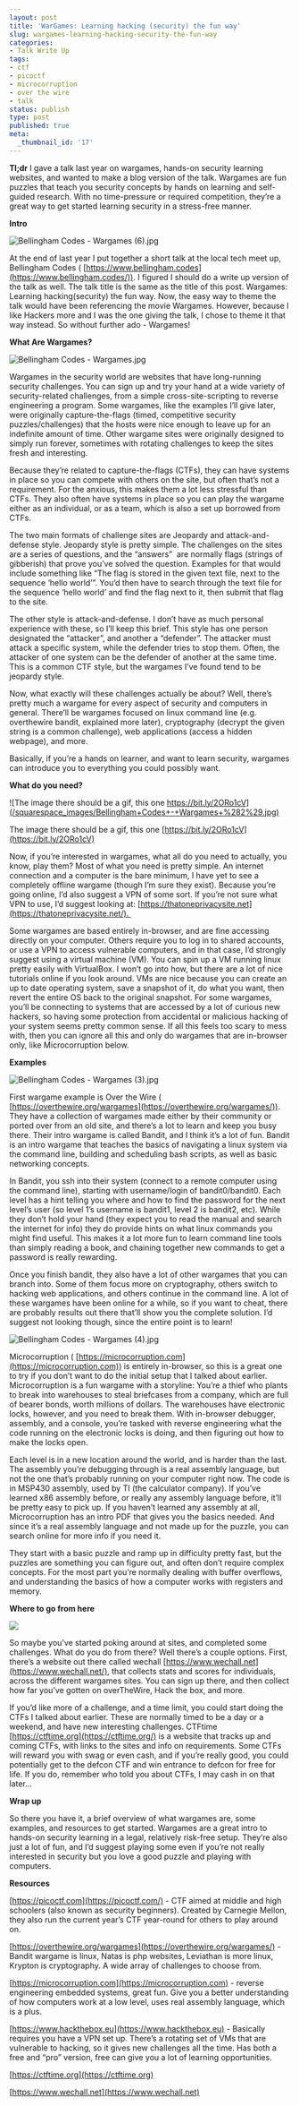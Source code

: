 ```yaml
---
layout: post
title: 'WarGames: Learning hacking (security) the fun way'
slug: wargames-learning-hacking-security-the-fun-way
categories:
- Talk Write Up
tags:
- ctf
- picoctf
- microcorruption
- over the wire
- talk
status: publish
type: post
published: true
meta:
  _thumbnail_id: '17'
---
```


**Tl;dr**
I gave a talk last year on wargames, hands-on security learning websites, and wanted to make a blog version of the talk. Wargames are fun puzzles that teach you security concepts by hands on learning and self-guided research. With no time-pressure or required competition, they’re a great way to get started learning security in a stress-free manner.

**Intro**








  

    
  
    
![Bellingham Codes - Wargames (6).jpg](/squarespace_images/Bellingham+Codes+-+Wargames+%286%29.jpg)

  


  



At the end of last year I put together a short talk at the local tech meet up, Bellingham Codes (
[https://www.bellingham.codes](https://www.bellingham.codes/)). I figured I should do a write up version of the talk as well. The talk title is the same as the title of this post. Wargames: Learning hacking(security) the fun way. Now, the easy way to theme the talk would have been referencing the movie Wargames. However, because I like Hackers more and I was the one giving the talk, I chose to theme it that way instead. So without further ado - Wargames!

**What Are Wargames?**








  

    
  
    

![Bellingham Codes - Wargames.jpg](/squarespace_images/Bellingham+Codes+-+Wargames.jpg)
  


  



Wargames in the security world are websites that have long-running security challenges. You can sign up and try your hand at a wide variety of security-related challenges, from a simple cross-site-scripting to reverse engineering a program. Some wargames, like the examples I’ll give later, were originally capture-the-flags (timed, competitive security puzzles/challenges) that the hosts were nice enough to leave up for an indefinite amount of time. Other wargame sites were originally designed to simply run forever, sometimes with rotating challenges to keep the sites fresh and interesting. 

Because they’re related to capture-the-flags (CTFs), they can have systems in place so you can compete with others on the site, but often that’s not a requirement. For the anxious, this makes them a lot less stressful than CTFs. They also often have systems in place so you can play the wargame either as an individual, or as a team, which is also a set up borrowed from CTFs.

The two main formats of challenge sites are Jeopardy and attack-and-defense style. Jeopardy style is pretty simple. The challenges on the sites are a series of questions, and the “answers”  are normally flags (strings of gibberish) that prove you’ve solved the question. Examples for that would include something like “The flag is stored in the given text file, next to the sequence ‘hello world’”. You’d then have to search through the text file for the sequence ‘hello world’ and find the flag next to it, then submit that flag to the site. 

The other style is attack-and-defense. I don’t have as much personal experience with these, so I’ll keep this brief. This style has one person designated the “attacker”, and another a “defender”. The attacker must attack a specific system, while the defender tries to stop them. Often, the attacker of one system can be the defender of another at the same time. This is a common CTF style, but the wargames I’ve found tend to be jeopardy style.

Now, what exactly will these challenges actually be about? Well, there’s pretty much a wargame for every aspect of security and computers in general. There’ll be wargames focused on linux command line (e.g. overthewire bandit, explained more later), cryptography (decrypt the given string is a common challenge), web applications (access a hidden webpage), and more.

Basically, if you’re a hands on learner, and want to learn security, wargames can introduce you to everything you could possibly want.

**What do you need?**








  

    
  
    

![The image there should be a gif, this one  https://bit.ly/2ORo1cV](/squarespace_images/Bellingham+Codes+-+Wargames+%282%29.jpg)
        
          
        

        
          
          
The image there should be a gif, this one 
[https://bit.ly/2ORo1cV](https://bit.ly/2ORo1cV)
  


  



Now, if you’re interested in wargames, what all do you need to actually, you know, play them? Most of what you need is pretty simple. An internet connection and a computer is the bare minimum, I have yet to see a completely offline wargame (though I’m sure they exist). Because you’re going online, I’d also suggest a VPN of some sort. If you’re not sure what VPN to use, I’d suggest looking at: 
[https://thatoneprivacysite.net](https://thatoneprivacysite.net/). 

Some wargames are based entirely in-browser, and are fine accessing directly on your computer. Others require you to log in to shared accounts, or use a VPN to access vulnerable computers, and in that case, I’d strongly suggest using a virtual machine (VM). You can spin up a VM running linux pretty easily with VirtualBox. I won’t go into how, but there are a lot of nice tutorials online if you look around. VMs are nice because you can create an up to date operating system, save a snapshot of it, do what you want, then revert the entire OS back to the original snapshot. For some wargames, you’ll be connecting to systems that are accessed by a lot of curious new hackers, so having some protection from accidental or malicious hacking of your system seems pretty common sense. If all this feels too scary to mess with, then you can ignore all this and only do wargames that are in-browser only, like Microcorruption below.

**Examples**








  

    
  
    
![Bellingham Codes - Wargames (3).jpg](/squarespace_images/Bellingham+Codes+-+Wargames+%283%29.jpg)

  


  



First wargame example is Over the Wire (
[https://overthewire.org/wargames](https://overthewire.org/wargames/)). They have a collection of wargames made either by their community or ported over from an old site, and there’s a lot to learn and keep you busy there. Their intro wargame is called Bandit, and I think it’s a lot of fun. Bandit is an intro wargame that teaches the basics of navigating a linux system via the command line, building and scheduling bash scripts, as well as basic networking concepts. 

In Bandit, you ssh into their system (connect to a remote computer using the command line), starting with username/login of bandit0/bandit0. Each level has a hint telling you where and how to find the password for the next level’s user (so level 1’s username is bandit1, level 2 is bandit2, etc). While they don’t hold your hand (they expect you to read the manual and search the internet for info) they do provide hints on what linux commands you might find useful. This makes it a lot more fun to learn command line tools than simply reading a book, and chaining together new commands to get a password is really rewarding. 

Once you finish bandit, they also have a lot of other wargames that you can branch into. Some of them focus more on cryptography, others switch to hacking web applications, and others continue in the command line. A lot of these wargames have been online for a while, so if you want to cheat, there are probably results out there that’ll show you the complete solution. I’d suggest not looking though, since the entire point is to learn!



![Bellingham Codes - Wargames (4).jpg](/squarespace_images/Bellingham+Codes+-+Wargames+%284%29.jpg)
  


  



Microcorruption (
[https://microcorruption.com](https://microcorruption.com)) is entirely in-browser, so this is a great one to try if you don’t want to do the initial setup that I talked about earlier. Microcorruption is a fun wargame with a storyline: You’re a thief who plants to break into warehouses to steal briefcases from a company, which are full of bearer bonds, worth millions of dollars. The warehouses have electronic locks, however, and you need to break them. With in-browser debugger, assembly, and a console, you’re tasked with reverse engineering what the code running on the electronic locks is doing, and then figuring out how to make the locks open.

Each level is in a new location around the world, and is harder than the last. The assembly you’re debugging through is a real assembly language, but not the one that’s probably running on your computer right now. The code is in MSP430 assembly, used by TI (the calculator company). If you’ve learned x86 assembly before, or really any assembly language before, it’ll be pretty easy to pick up. If you haven’t learned any assembly at all, Microcorruption has an intro PDF that gives you the basics needed. And since it’s a real assembly language and not made up for the puzzle, you can search online for more info if you need it.

They start with a basic puzzle and ramp up in difficulty pretty fast, but the puzzles are something you can figure out, and often don’t require complex concepts. For the most part you’re normally dealing with buffer overflows, and understanding the basics of how a computer works with registers and memory.

**Where to go from here**








  

    
  
    

![](/squarespace_images/image-asset.jpeg)
  

So maybe you’ve started poking around at sites, and completed some challenges. What do you do from there? Well there’s a couple options. First, there’s a website out there called wechall 
[https://www.wechall.net](https://www.wechall.net/), that collects stats and scores for individuals, across the different wargames sites. You can sign up there, and then collect how far you’ve gotten on overTheWire, Hack the box, and more.

If you’d like more of a challenge, and a time limit, you could start doing the CTFs I talked about earlier. These are normally timed to be a day or a weekend, and have new interesting challenges. CTFtime 
[https://ctftime.org](https://ctftime.org/) is a website that tracks up and coming CTFs, with links to the sites and info on requirements. Some CTFs will reward you with swag or even cash, and if you’re really good, you could potentially get to the defcon CTF and win entrance to defcon for free for life. If you do, remember who told you about CTFs, I may cash in on that later…

**Wrap up**

So there you have it, a brief overview of what wargames are, some examples, and resources to get started. Wargames are a great intro to hands-on security learning in a legal, relatively risk-free setup. They’re also just a lot of fun, and I’d suggest playing some even if you’re not really interested in security but you love a good puzzle and playing with computers. 

**Resources**

[https://picoctf.com](https://picoctf.com/) - CTF aimed at middle and high schoolers (also known as security beginners). Created by Carnegie Mellon, they also run the current year’s CTF year-round for others to play around on.

[https://overthewire.org/wargames](https://overthewire.org/wargames/) - Bandit wargame is linux, Natas is php websites, Leviathan is more linux, Krypton is cryptography. A wide array of challenges to choose from.

[https://microcorruption.com](https://microcorruption.com) - reverse engineering embedded systems, great fun. Give you a better understanding of how computers work at a low level, uses real assembly language, which is a plus.

[https://www.hackthebox.eu](https://www.hackthebox.eu) - Basically requires you have a VPN set up. There’s a rotating set of VMs that are vulnerable to hacking, so it gives new challenges all the time. Has both a free and “pro” version, free can give you a lot of learning opportunities.

[https://ctftime.org](https://ctftime.org)

[https://www.wechall.net](https://www.wechall.net)
